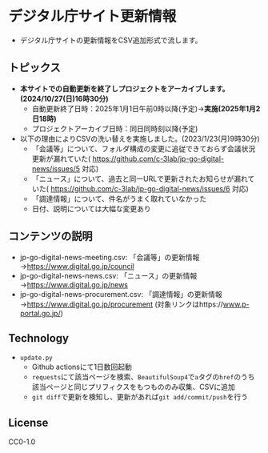 # デジタル庁サイト更新情報

* デジタル庁サイトの更新情報をCSV追加形式で流します。

## トピックス

* **本サイトでの自動更新を終了しプロジェクトをアーカイブします。(2024/10/27(日)16時30分)**
  * 自動更新終了日時：2025年1月1日午前0時以降(予定)→**実施(2025年1月2日18時)**
  * プロジェクトアーカイブ日時：同日同時刻以降(予定)
* 以下の理由によりCSVの洗い替えを実施しました。(2023/1/23(月)9時30分)
  * 「会議等」について、フォルダ構成の変更に追従できておらず会議状況更新が漏れていた( https://github.com/c-3lab/jp-go-digital-news/issues/5 対応)
  * 「ニュース」について、過去と同一URLで更新されたお知らせが漏れていた( https://github.com/c-3lab/jp-go-digital-news/issues/6 対応)
  * 「調達情報」について、件名がうまく取れていなかった
  * 日付、説明については大幅な変更あり

## コンテンツの説明

* jp-go-digital-news-meeting.csv: 「会議等」の更新情報→https://www.digital.go.jp/council
* jp-go-digital-news-news.csv: 「ニュース」の更新情報→https://www.digital.go.jp/news
* jp-go-digital-news-procurement.csv: 「調達情報」の更新情報→https://www.digital.go.jp/procurement (対象リンクはhttps://www.p-portal.go.jp/)

## Technology

* `update.py`
  * Github actionsにて1日数回起動
  * `requests`にて該当ページを検索、`BeautifulSoup4`で`a`タグの`href`のうち該当ページと同じプリフィクスをもつもののみ収集、CSVに追加
  * `git diff`で更新を検知し、更新があれば`git add/commit/push`を行う

## License

CC0-1.0
